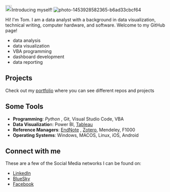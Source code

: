 <img src="https://encrypted-tbn0.gstatic.com/images?q=tbn:ANd9GcSGlQXWqbQZJOfxE7MtMvIs9--VPgCp-dHPGA&s" height="20" width="20"></a>Introducing myself!
![photo-1453928582365-b6ad33cbcf64](https://github.com/user-attachments/assets/e08da0b8-2d7f-4ab1-9720-d56df2152932)

Hi! I'm Tom.  I am a data analyst with a background in data visualization, technical writing, computer hardware, and software.  Welcome to my GitHub page!

- data analysis
- data visualization
- VBA programming
- dashboard development
- data reporting

## Projects

Check out my [portfolio](https://github.com/tzucker02/Projects/blob/main/README.md) where you can see different repos and projects

## Some Tools

<!--  - Websites: [Resume]() , [Personal]() -->
- **Programming**: *Python* , Git, Visual Studio Code, VBA
- **Data Visualizatio**n: Power BI, [Tableau](https://public.tableau.com/app/profile/thomaszuckerscharff/vizzes)
- **Reference Managers**: [EndNote](https://www.endnote.com) , [Zotero](https://www.zotero.org/tcszucker/library), Mendeley, F1000
- **Operating Systems**: Windows, MACOS, Linux, iOS, Android

## Connect with me
These are a few of the Social Media networks I can be found on:
- [LinkedIn](https://www.linkedin.com/in/thomaszuckerscharff)
- [BlueSky](https://bsky.app/profile/tomzs.bsky.social)
- [Facebook](https://www.facebook.com/tzuckerscharff)
